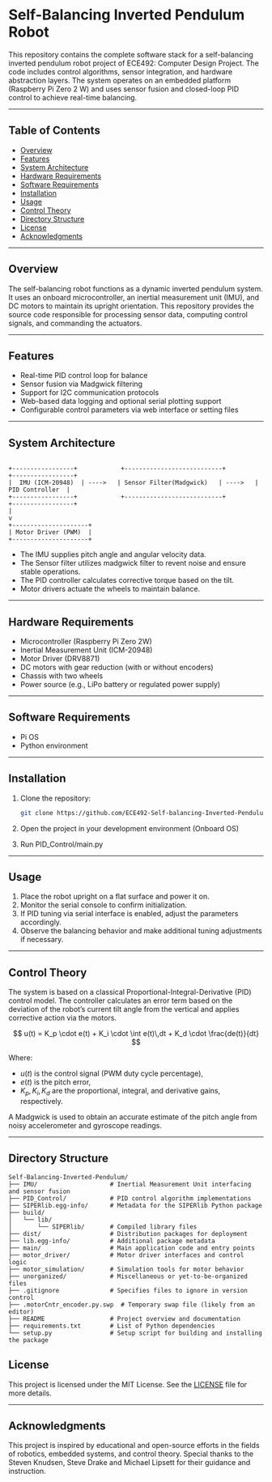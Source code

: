 # Self-Balancing Inverted Pendulum Robot

This repository contains the complete software stack for a self-balancing inverted pendulum robot project of ECE492: Computer Design Project. The code includes control algorithms, sensor integration, and hardware abstraction layers. The system operates on an embedded platform (Raspberry Pi Zero 2 W) and uses sensor fusion and closed-loop PID control to achieve real-time balancing.

---

## Table of Contents

- [Overview](#overview)
- [Features](#features)
- [System Architecture](#system-architecture)
- [Hardware Requirements](#hardware-requirements)
- [Software Requirements](#software-requirements)
- [Installation](#installation)
- [Usage](#usage)
- [Control Theory](#control-theory)
- [Directory Structure](#directory-structure)
- [License](#license)
- [Acknowledgments](#acknowledgments)

---

## Overview

The self-balancing robot functions as a dynamic inverted pendulum system. It uses an onboard microcontroller, an inertial measurement unit (IMU), and DC motors to maintain its upright orientation. This repository provides the source code responsible for processing sensor data, computing control signals, and commanding the actuators.

---

## Features

- Real-time PID control loop for balance
- Sensor fusion via Madgwick filtering
- Support for I2C communication protocols
- Web-based data logging and optional serial plotting support 
- Configurable control parameters via web interface or setting files

---

## System Architecture

```

+-----------------+            +---------------------------+         +-----------------+
|  IMU (ICM-20948)  | ---->   | Sensor Filter(Madgwick)   | ---->   | PID Controller  |
+-----------------+            +---------------------------+         +-----------------+
|
v
+---------------------+
| Motor Driver (PWM)  |
+---------------------+

````

- The IMU supplies pitch angle and angular velocity data.
- The Sensor filter utilizes madgwick filter to revent noise and ensure stable operations.
- The PID controller calculates corrective torque based on the tilt.
- Motor drivers actuate the wheels to maintain balance.

---

## Hardware Requirements

- Microcontroller (Raspberry Pi Zero 2W)
- Inertial Measurement Unit (ICM-20948)
- Motor Driver (DRV8871)
- DC motors with gear reduction (with or without encoders)
- Chassis with two wheels
- Power source (e.g., LiPo battery or regulated power supply)

---

## Software Requirements

- Pi OS
- Python environment


---

## Installation

1. Clone the repository:
   ```bash
   git clone https://github.com/ECE492-Self-balancing-Inverted-Pendulum/Self-Balancing-Inverted-Pendulum.git
   ```

2. Open the project in your development environment (Onboard OS)

3. Run PID_Control/main.py

---

## Usage

1. Place the robot upright on a flat surface and power it on.
2. Monitor the serial console to confirm initialization.
3. If PID tuning via serial interface is enabled, adjust the parameters accordingly.
4. Observe the balancing behavior and make additional tuning adjustments if necessary.

---

## Control Theory

The system is based on a classical Proportional-Integral-Derivative (PID) control model. The controller calculates an error term based on the deviation of the robot’s current tilt angle from the vertical and applies corrective action via the motors.

$$
u(t) = K_p \cdot e(t) + K_i \cdot \int e(t)\,dt + K_d \cdot \frac{de(t)}{dt}
$$

Where:

* $u(t)$ is the control signal (PWM duty cycle percentage),
* $e(t)$ is the pitch error,
* $K_p, K_i, K_d$ are the proportional, integral, and derivative gains, respectively.

A Madgwick is used to obtain an accurate estimate of the pitch angle from noisy accelerometer and gyroscope readings.

---

## Directory Structure

```
Self-Balancing-Inverted-Pendulum/
├── IMU/                    # Inertial Measurement Unit interfacing and sensor fusion
├── PID_Control/            # PID control algorithm implementations
├── SIPERlib.egg-info/      # Metadata for the SIPERlib Python package
├── build/
│   └── lib/
│       └── SIPERlib/       # Compiled library files
├── dist/                   # Distribution packages for deployment
├── lib.egg-info/           # Additional package metadata
├── main/                   # Main application code and entry points
├── motor_driver/           # Motor driver interfaces and control logic
├── motor_simulation/       # Simulation tools for motor behavior
├── unorganized/            # Miscellaneous or yet-to-be-organized files
├── .gitignore              # Specifies files to ignore in version control
├── .motorCntr_encoder.py.swp  # Temporary swap file (likely from an editor)
├── README                  # Project overview and documentation
├── requirements.txt        # List of Python dependencies
└── setup.py                # Setup script for building and installing the package

```

## License

This project is licensed under the MIT License. See the [LICENSE](LICENSE) file for more details.

---

## Acknowledgments

This project is inspired by educational and open-source efforts in the fields of robotics, embedded systems, and control theory. Special thanks to the Steven Knudsen, Steve Drake and Michael Lipsett for their guidance and instruction.


